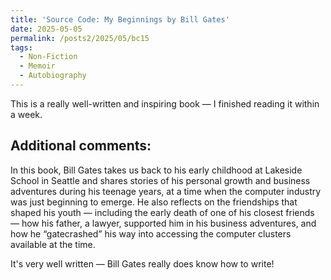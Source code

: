 ```yaml
---
title: 'Source Code: My Beginnings by Bill Gates'
date: 2025-05-05
permalink: /posts2/2025/05/bc15
tags:
  - Non-Fiction
  - Memoir
  - Autobiography
---
```


This is a really well-written and inspiring book — I finished reading it within a week.

Additional comments:
------

In this book, Bill Gates takes us back to his early childhood at Lakeside School in Seattle and shares stories of his personal growth and business adventures during his teenage years, at a time when the computer industry was just beginning to emerge. He also reflects on the friendships that shaped his youth — including the early death of one of his closest friends — how his father, a lawyer, supported him in his business adventures, and how he “gatecrashed” his way into accessing the computer clusters available at the time.

It's very well written — Bill Gates really does know how to write!